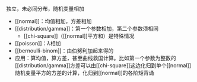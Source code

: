 独立，未必同分布，随机变量相加
- [[normal]]：均值相加，方差相加
- [[distribution/gamma]]：第一个参数相加，第二个参数须相同
  - [[chi-square]]（[[normal]]平方和）是特殊情况
- [[poisson]]：$\lambda$相加
- [[bernoulli-binom]]：由伯努利加起来得的
- 应用：算均值，算方差，甚至曲线救国计算。比如第一个参数为整数的[[distribution/gamma]]方差可以由[[chi-square]]这边化归到单个[[normal]]随机变量平方的方差的计算，化归到[[normal]]的各阶矩背诵